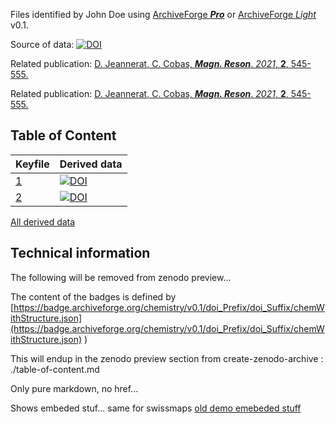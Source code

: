 Files identified by John Doe using [ArchiveForge ***Pro***](https://archiveforge.github.io/) or  [ArchiveForge *Light*](https://archiveforge.github.io/) v0.1.

Source of data: [![DOI](https://zenodo.org/badge/DOI/10.5281/zenodo.5081742.svg)](https://doi.org/10.5281/zenodo.5081742)

Related publication: [D. Jeannerat, C. Cobas, ***Magn. Reson***. *2021*, **2**, 545-555.](https://mr.copernicus.org/articles/2/545/2021/mr-2-545-2021-discussion.html)

Related publication: [D. Jeannerat, C. Cobas, ***Magn. Reson***. *2021*, **2**, 545-555.](https://doi.org/10.5194/mr-2-545-2021)



## Table of Content 

Keyfile|Derived data
-----|----
 [1](https://connect.archiveforge.org/connect?keyfileTO-Be_insertedHere)| [![DOI](https://img.shields.io/endpoint?url=https://badge.archiveforge.org/chemistry/v0.1/doi_Prefix/doi_Suffix/chemWithStructure.json)](https://registry.archiveforge.org/chemistry/v0.1/doi_Prefix/doi_Suffix#cyclopropanes)
 [2](https://connect.archiveforge.org/connect?keyfileTO-Be_insertedHere) | [![DOI](https://img.shields.io/endpoint?url=https://badge.archiveforge.org/chemistry/v0.1/doi_Prefix/doi_Suffix/chemWithStructure.json)](https://registry.archiveforge.org/chemistry/v0.1/doi_Prefix/doi_Suffix#cyclopropanes)

[All derived data](https://registry.archiveforge.org/chemistry/v0.1/doi_Prefix/doi_Suffix)

## Technical information 

The following will be removed from zenodo preview...

The content of the badges is defined by [https://badge.archiveforge.org/chemistry/v0.1/doi_Prefix/doi_Suffix/chemWithStructure.json](https://badge.archiveforge.org/chemistry/v0.1/doi_Prefix/doi_Suffix/chemWithStructure.json) )

This will endup in the zenodo preview section
from create-zenodo-archive : ./table-of-content.md

Only pure markdown, no href...

Shows embeded stuf... same for swissmaps 
[old demo emebeded stuff](https://chemedata.github.io/create-zenodo-archive/)


